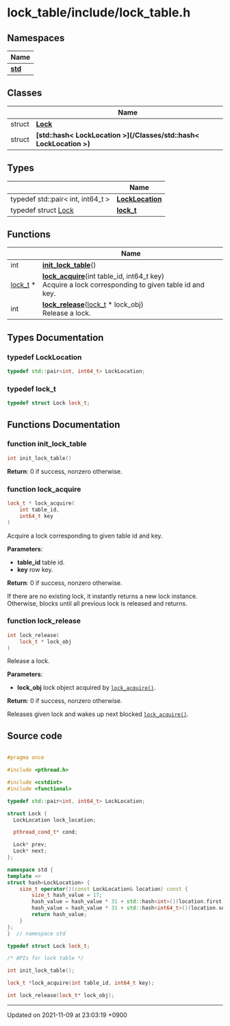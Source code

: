 

# lock_table/include/lock_table.h



## Namespaces

| Name           |
| -------------- |
| **[std](/Namespaces/std)**  |

## Classes

|                | Name           |
| -------------- | -------------- |
| struct | **[Lock](/Classes/Lock)**  |
| struct | **[std::hash< LockLocation >](/Classes/std::hash< LockLocation >)**  |

## Types

|                | Name           |
| -------------- | -------------- |
| typedef std::pair< int, int64_t > | **[LockLocation](/Modules/LockManager#typedef-locklocation)**  |
| typedef struct <a href="/Classes/Lock">Lock</a> | **[lock_t](/Modules/LockManager#typedef-lock_t)**  |

## Functions

|                | Name           |
| -------------- | -------------- |
| int | **[init_lock_table](/Modules/LockManager#function-init_lock_table)**() |
| <a href="/Classes/lock_t">lock_t</a> * | **[lock_acquire](/Modules/LockManager#function-lock_acquire)**(int table_id, int64_t key)<br>Acquire a lock corresponding to given table id and key.  |
| int | **[lock_release](/Modules/LockManager#function-lock_release)**(<a href="/Classes/lock_t">lock_t</a> * lock_obj)<br>Release a lock.  |

## Types Documentation

### typedef LockLocation

```cpp
typedef std::pair<int, int64_t> LockLocation;
```


### typedef lock_t

```cpp
typedef struct Lock lock_t;
```



## Functions Documentation

### function init_lock_table

```cpp
int init_lock_table()
```


**Return**: 0 if success, nonzero otherwise. 

### function lock_acquire

```cpp
lock_t * lock_acquire(
    int table_id,
    int64_t key
)
```

Acquire a lock corresponding to given table id and key. 

**Parameters**: 

  * **table_id** table id. 
  * **key** row key. 


**Return**: 0 if success, nonzero otherwise. 

If there are no existing lock, it instantly returns a new lock instance. Otherwise, blocks until all previous lock is released and returns.


### function lock_release

```cpp
int lock_release(
    lock_t * lock_obj
)
```

Release a lock. 

**Parameters**: 

  * **lock_obj** lock object acquired by <code><a href="/Modules/LockManager#function-lock-acquire">lock&#95;acquire()</a></code>. 


**Return**: 0 if success, nonzero otherwise. 

Releases given lock and wakes up next blocked <code><a href="/Modules/LockManager#function-lock-acquire">lock&#95;acquire()</a></code>.




## Source code

```cpp

#pragma once

#include <pthread.h>

#include <cstdint>
#include <functional>

typedef std::pair<int, int64_t> LockLocation;

struct Lock {
  LockLocation lock_location;

  pthread_cond_t* cond;

  Lock* prev;
  Lock* next;
};

namespace std {
template <>
struct hash<LockLocation> {
    size_t operator()(const LockLocation& location) const {
        size_t hash_value = 17;
        hash_value = hash_value * 31 + std::hash<int>()(location.first);
        hash_value = hash_value * 31 + std::hash<int64_t>()(location.second);
        return hash_value;
    }
};
}  // namespace std

typedef struct Lock lock_t;

/* APIs for lock table */

int init_lock_table();

lock_t *lock_acquire(int table_id, int64_t key);

int lock_release(lock_t* lock_obj);
```


-------------------------------

Updated on 2021-11-09 at 23:03:19 +0900
